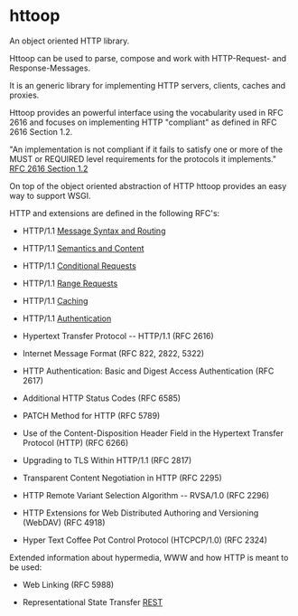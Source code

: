 httoop
======

An object oriented HTTP library.

Httoop can be used to parse, compose and work with HTTP-Request- and Response-Messages.

It is an generic library for implementing HTTP servers, clients, caches and proxies.

Httoop provides an powerful interface using the vocabularity used in RFC 2616 and focuses on implementing HTTP "compliant" as defined in RFC 2616 Section 1.2.

"An implementation is not compliant if it fails to satisfy one or more of the MUST or REQUIRED level requirements for the protocols it implements."
[RFC 2616 Section 1.2](http://tools.ietf.org/html/rfc2616#section-1.2)

On top of the object oriented abstraction of HTTP httoop provides an easy way to support WSGI.


HTTP and extensions are defined in the following RFC's:

* HTTP/1.1 [Message Syntax and Routing](http://tools.ietf.org/html/draft-ietf-httpbis-p1-messaging-26)

* HTTP/1.1 [Semantics and Content](http://tools.ietf.org/html/draft-ietf-httpbis-p2-semantics-26)

* HTTP/1.1 [Conditional Requests](http://tools.ietf.org/html/draft-ietf-httpbis-p4-conditional-26)

* HTTP/1.1 [Range Requests](http://tools.ietf.org/html/draft-ietf-httpbis-p5-range-26)

* HTTP/1.1 [Caching](http://tools.ietf.org/html/draft-ietf-httpbis-p6-cache-26)

* HTTP/1.1 [Authentication](http://tools.ietf.org/html/draft-ietf-httpbis-p7-auth-26)

* Hypertext Transfer Protocol -- HTTP/1.1 (RFC 2616)

* Internet Message Format (RFC 822, 2822, 5322)

* HTTP Authentication: Basic and Digest Access Authentication (RFC 2617)

* Additional HTTP Status Codes (RFC 6585)

* PATCH Method for HTTP (RFC 5789)

* Use of the Content-Disposition Header Field in the Hypertext Transfer Protocol (HTTP) (RFC 6266)

* Upgrading to TLS Within HTTP/1.1 (RFC 2817)

* Transparent Content Negotiation in HTTP (RFC 2295)

* HTTP Remote Variant Selection Algorithm -- RVSA/1.0 (RFC 2296)

* HTTP Extensions for Web Distributed Authoring and Versioning (WebDAV) (RFC 4918)

* Hyper Text Coffee Pot Control Protocol (HTCPCP/1.0) (RFC 2324)

Extended information about hypermedia, WWW and how HTTP is meant to be used:

* Web Linking (RFC 5988)

* Representational State Transfer [REST](http://www.ics.uci.edu/~fielding/pubs/dissertation/rest_arch_style.htm)
